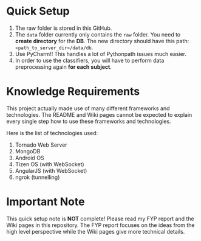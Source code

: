 # Quick Setup
1. The raw folder is stored in this GitHub.
2. The `data` folder currently only contains the `raw` folder. You need to **create directory** for the **DB**. The new directory should have this path: `<path_to_server_dir>/data/db`.
3. Use PyCharm!! This handles a lot of Pythonpath issues much easier.
4. In order to use the classifiers, you will have to perform data preprocessing again **for each subject**.

# Knowledge Requirements
This project actually made use of many different frameworks and technologies. The README and Wiki pages cannot be expected to explain every single step how to use these frameworks and technologies.

Here is the list of technologies used:
1. Tornado Web Server
2. MongoDB
3. Android OS
4. Tizen OS (with WebSocket)
5. AngularJS (with WebSocket)
6. ngrok (tunnelling)

# Important Note
This quick setup note is **NOT** complete! Please read my FYP report and the Wiki pages in this repository. The FYP report focuses on the ideas from the high level perspective while the Wiki pages give more technical details.
